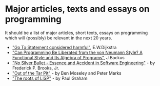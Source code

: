 # Major articles, texts and essays on programming
It should be a list of major articles, short texts, essays on programming which will (possibly) be relevant in the next 20 years.

- ["Go To Statement considered harmful"](https://homepages.cwi.nl/~storm/teaching/reader/Dijkstra68.pdf), E.W.Dijkstra
- ["Can Programming Be Liberated from the von Neumann Style? A Functional Style and Its Algebra of Programs"](https://dl.acm.org/doi/10.1145/359576.359579), J.Backus
- ["No Silver Bullet - Essence and Accident in Software Engineering"](http://worrydream.com/refs/Brooks-NoSilverBullet.pdf) - by Frederick P. Brooks, Jr.
- ["Out of the Tar Pit"](http://curtclifton.net/papers/MoseleyMarks06a.pdf) - by Ben Moseley and Peter Marks
- ["The roots of LISP"](http://www.paulgraham.com/rootsoflisp.html) - by Paul Graham

